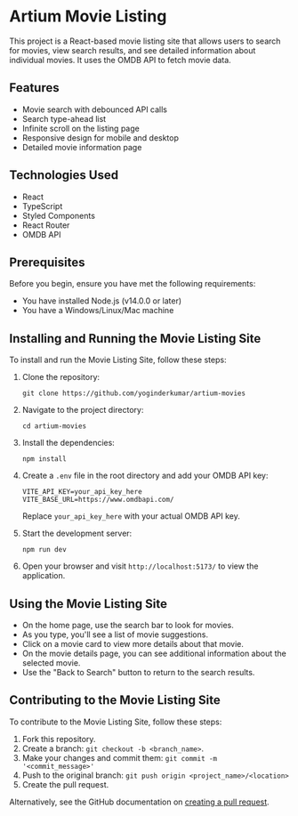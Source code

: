 # Artium Movie Listing

This project is a React-based movie listing site that allows users to search for movies, view search results, and see detailed information about individual movies. It uses the OMDB API to fetch movie data.

## Features

- Movie search with debounced API calls
- Search type-ahead list
- Infinite scroll on the listing page
- Responsive design for mobile and desktop
- Detailed movie information page

## Technologies Used

- React
- TypeScript
- Styled Components
- React Router
- OMDB API

## Prerequisites

Before you begin, ensure you have met the following requirements:

- You have installed Node.js (v14.0.0 or later)
- You have a Windows/Linux/Mac machine

## Installing and Running the Movie Listing Site

To install and run the Movie Listing Site, follow these steps:

1. Clone the repository:
   ```
   git clone https://github.com/yoginderkumar/artium-movies
   ```

2. Navigate to the project directory:
   ```
   cd artium-movies
   
   ```

3. Install the dependencies:
   ```
   npm install
   ```

4. Create a `.env` file in the root directory and add your OMDB API key:
   ```
   VITE_API_KEY=your_api_key_here
   VITE_BASE_URL=https://www.omdbapi.com/
   ```
   Replace `your_api_key_here` with your actual OMDB API key.

5. Start the development server:
   ```
   npm run dev
   ```

6. Open your browser and visit `http://localhost:5173/` to view the application.

## Using the Movie Listing Site

- On the home page, use the search bar to look for movies.
- As you type, you'll see a list of movie suggestions.
- Click on a movie card to view more details about that movie.
- On the movie details page, you can see additional information about the selected movie.
- Use the "Back to Search" button to return to the search results.

## Contributing to the Movie Listing Site

To contribute to the Movie Listing Site, follow these steps:

1. Fork this repository.
2. Create a branch: `git checkout -b <branch_name>`.
3. Make your changes and commit them: `git commit -m '<commit_message>'`
4. Push to the original branch: `git push origin <project_name>/<location>`
5. Create the pull request.

Alternatively, see the GitHub documentation on [creating a pull request](https://help.github.com/en/github/collaborating-with-issues-and-pull-requests/creating-a-pull-request).